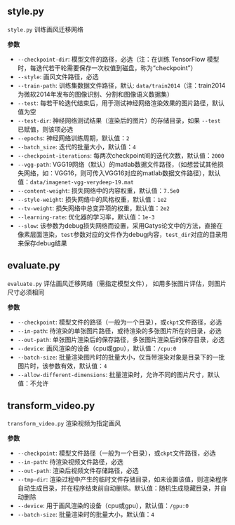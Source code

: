 ## style.py 

`style.py` 训练画风迁移网络

**参数**
- `--checkpoint-dir`: 模型文件的路径，必选（注：在训练 TensorFlow 模型时，每迭代若干轮需要保存一次权值到磁盘，称为“checkpoint”）
- `--style`: 画风文件路径，必选
- `--train-path`: 训练集数据文件路径，默认: `data/train2014`（注：train2014 为微软2014年发布的图像识别、分割和图像语义数据集）
- `--test`: 每若干轮迭代结束后，用于测试神经网络渲染效果的图片路径，默认值为空
- `--test-dir`: 神经网络测试结果（渲染后的图片）的存储目录，如果 `--test` 已赋值，则该项必选
- `--epochs`: 神经网络训练周期，默认值：`2`
- `--batch_size`: 迭代的批量大小，默认值：`4`
- `--checkpoint-iterations`: 每两次checkpoint间的迭代次数，默认值：`2000`
- `--vgg-path`: VGG19网络（默认）的matlab数据文件路径，（如想尝试其他损失网络，如：VGG16，则可传入VGG16对应的matlab数据文件路径），默认值：`data/imagenet-vgg-verydeep-19.mat`
- `--content-weight`: 损失网络中的内容权重，默认值：`7.5e0`
- `--style-weight`: 损失网络中的风格权重，默认值：`1e2`
- `--tv-weight`: 损失网络中总变异项的权重，默认值：`2e2`
- `--learning-rate`: 优化器的学习率，默认值：`1e-3`
- `--slow`: 该参数为debug损失网络而设置，采用Gatys论文中的方法，直接在像素层面渲染，`test`参数对应的文件作为debug内容，`test_dir`对应的目录用来保存debug结果


## evaluate.py
`evaluate.py` 评估画风迁移网络（需指定模型文件）， 如用多张图片评估，则图片尺寸必须相同

**参数**
- `--checkpoint`: 模型文件的路径（一般为一个目录），或`ckpt`文件路径，必选
- `--in-path`: 待渲染的单张图片路径，或待渲染的多张图片所在的目录，必选
- `--out-path`: 单张图片渲染后的保存路径，多张图片渲染后的保存目录，必选
- `--device`: 画风渲染的设备（cpu或gpu），默认值：`/cpu:0`
- `--batch-size`: 批量渲染图片时的批量大小，仅当带渲染对象是目录下的一批图片时，该参数有效，默认值：`4`
- `--allow-different-dimensions`: 批量渲染时，允许不同的图片尺寸，默认值：不允许

## transform_video.py
`transform_video.py` 渲染视频为指定画风

**参数**
- `--checkpoint`: 模型文件路径（一般为一个目录），或`ckpt`文件路径，必选
- `--in-path`: 待渲染视频文件路径，必选
- `--out-path`: 渲染后视频文件存储路径，必选
- `--tmp-dir`: 渲染过程中产生的临时文件存储目录，如未设置该值，则渲染程序自动生成目录，并在程序结束前自动删除。默认值：随机生成隐藏目录，并自动删除
- `--device`: 用于画风渲染的设备（cpu或gpu），默认值：`/gpu:0`
- `--batch-size`: 批量渲染时的批量大小，默认值：`4`
